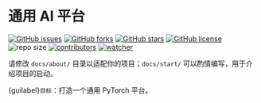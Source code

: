 # 通用 AI 平台

[![GitHub issues](https://img.shields.io/github/issues/xinetzone/pytorch-demo)](https://github.com/xinetzone/pytorch-demo/issues) [![GitHub forks](https://img.shields.io/github/forks/xinetzone/pytorch-demo)](https://github.com/xinetzone/pytorch-demo/network) [![GitHub stars](https://img.shields.io/github/stars/xinetzone/pytorch-demo)](https://github.com/xinetzone/pytorch-demo/stargazers) [![GitHub license](https://img.shields.io/github/license/xinetzone/pytorch-demo)](https://github.com/xinetzone/pytorch-demo/blob/main/LICENSE) ![repo size](https://img.shields.io/github/repo-size/xinetzone/pytorch-demo.svg) [![contributors](https://img.shields.io/github/contributors/xinetzone/pytorch-demo.svg)](https://github.com/xinetzone/pytorch-demo/graphs/contributors) [![watcher](https://img.shields.io/github/watchers/xinetzone/pytorch-demo.svg)](https://github.com/xinetzone/pytorch-demo/watchers) 

请修改 `docs/about/` 目录以适配你的项目；`docs/start/` 可以酌情编写，用于介绍项目的启动。

{guilabel}`目标`：打造一个通用 PyTorch 平台。
